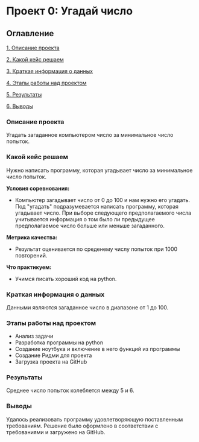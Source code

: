 # Проект 0: Угадай число

## Оглавление
[1. Описание проекта](https://github.com/VitaliyKrasnov/sf_data_science/blob/master/project_0/README.md#Описание-проекта)

[2. Какой кейс решаем](https://github.com/VitaliyKrasnov/sf_data_science/blob/master/project_0/README.md#Какой-кейс-решаем)

[3. Краткая информация о данных](https://github.com/VitaliyKrasnov/sf_data_science/blob/master/project_0/README.md#Краткая-информация-о-данных)

[4. Этапы работы над проектом](https://github.com/VitaliyKrasnov/sf_data_science/blob/master/project_0/README.md#Этапы-работы-над-проектом)

[5. Результаты](https://github.com/VitaliyKrasnov/sf_data_science/blob/master/project_0/README.md#Результаты)

[6. Выводы](https://github.com/VitaliyKrasnov/sf_data_science/blob/master/project_0/README.md#Выводы)


### Описание проекта
Угадать загаданное компьютером число за минимальное число попыток.

### Какой кейс решаем
Нужно написать программу, которая угадывает число за минимальное число попыток.

**Условия соревнования:**
- Компьютер загадывает число от 0 до 100 и нам нужно его угадать. Под "угадать" подразумевается написать программу, которая угадывает число. При выборе следующего предполагаемого числа 
учитывается информация о том было ли предыдущее предполагаемое число больше или меньше загаданного.

**Метрика качества:**
- Результат оценивается по среденему числу попыток при 1000 повторений.

**Что практикуем:**
- Учимся писать хороший код на python.

### Краткая информация о данных
Данными являются загаданное число в диапазоне от 1 до 100.

### Этапы работы над проектом
- Анализ задачи
- Разработка программы на python
- Создание ноутбука и включение в него функций из программы
- Создание Ридми для проекта
- Загрузка проекта на GitHub

### Результаты
Среднее число попыток колеблется между 5 и 6.

### Выводы
Удалось реализовать программу удовлетворяющую поставленным требованиям. Решение было оформлено в соответствии с требованиями и загружено на GitHub.